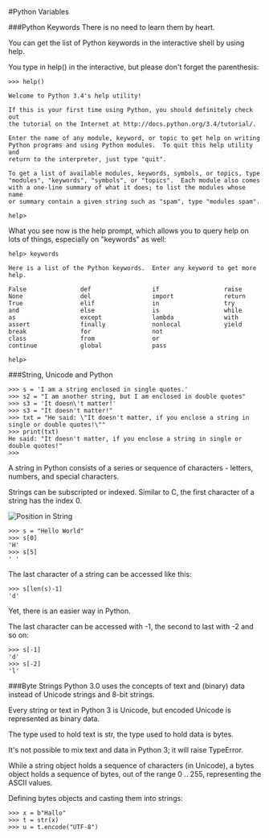 #Python Variables

###Python Keywords
There is no need to learn them by heart.

You can get the list of Python keywords in the interactive shell by using help.

You type in help() in the interactive, but please don't forget the parenthesis:

```
>>> help()

Welcome to Python 3.4's help utility!

If this is your first time using Python, you should definitely check out
the tutorial on the Internet at http://docs.python.org/3.4/tutorial/.

Enter the name of any module, keyword, or topic to get help on writing
Python programs and using Python modules.  To quit this help utility and
return to the interpreter, just type "quit".

To get a list of available modules, keywords, symbols, or topics, type
"modules", "keywords", "symbols", or "topics".  Each module also comes
with a one-line summary of what it does; to list the modules whose name
or summary contain a given string such as "spam", type "modules spam".

help>
```

What you see now is the help prompt, which allows you to query help on lots of things, especially on "keywords" as well:

```
help> keywords

Here is a list of the Python keywords.  Enter any keyword to get more help.

False               def                 if                  raise
None                del                 import              return
True                elif                in                  try
and                 else                is                  while
as                  except              lambda              with
assert              finally             nonlocal            yield
break               for                 not
class               from                or
continue            global              pass

help>
```


###String, Unicode and Python

```
>>> s = 'I am a string enclosed in single quotes.'
>>> s2 = "I am another string, but I am enclosed in double quotes"
>>> s3 = 'It doesn\'t matter!'
>>> s3 = "It doesn't matter!"
>>> txt = "He said: \"It doesn't matter, if you enclose a string in single or double quotes!\""
>>> print(txt)
He said: "It doesn't matter, if you enclose a string in single or double quotes!"
>>>
```

A string in Python consists of a series or sequence of characters - letters, numbers, and special characters.

Strings can be subscripted or indexed. Similar to C, the first character of a string has the index 0.

![Position in String](http://www.python-course.eu/images/positive_and_negative_indices_of_strings.png)

```
>>> s = "Hello World"
>>> s[0]
'H'
>>> s[5]
' '
```

The last character of a string can be accessed like this:

```
>>> s[len(s)-1]
'd'
```

Yet, there is an easier way in Python.

The last character can be accessed with -1, the second to last with -2 and so on:

```
>>> s[-1]
'd'
>>> s[-2]
'l'
```

###Byte Strings
Python 3.0 uses the concepts of text and (binary) data instead of Unicode strings and 8-bit strings.

Every string or text in Python 3 is Unicode, but encoded Unicode is represented as binary data.

The type used to hold text is str, the type used to hold data is bytes.

It's not possible to mix text and data in Python 3; it will raise TypeError.

While a string object holds a sequence of characters (in Unicode), a bytes object holds a sequence of bytes, out of the range 0 .. 255, representing the ASCII values.

Defining bytes objects and casting them into strings:

```
>>> x = b"Hallo"
>>> t = str(x)
>>> u = t.encode("UTF-8")
```

